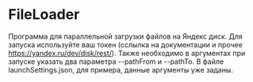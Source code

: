 # FileLoader
Программа для параллельной загрузки файлов на Яндекс диск.
Для запуска используйте ваш токен (сслылка на документации и прочее https://yandex.ru/dev/disk/rest/).
Также необходимо в аргументах при запуске указать два параметра --pathFrom и --pathTo. В файле launchSettings.json, для примера, данные аргументы уже заданы.
